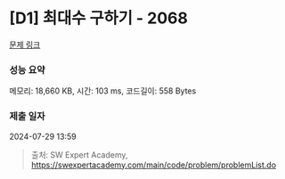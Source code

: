 # [D1] 최대수 구하기 - 2068 

[문제 링크](https://swexpertacademy.com/main/code/problem/problemDetail.do?contestProbId=AV5QQhbqA4QDFAUq) 

### 성능 요약

메모리: 18,660 KB, 시간: 103 ms, 코드길이: 558 Bytes

### 제출 일자

2024-07-29 13:59



> 출처: SW Expert Academy, https://swexpertacademy.com/main/code/problem/problemList.do